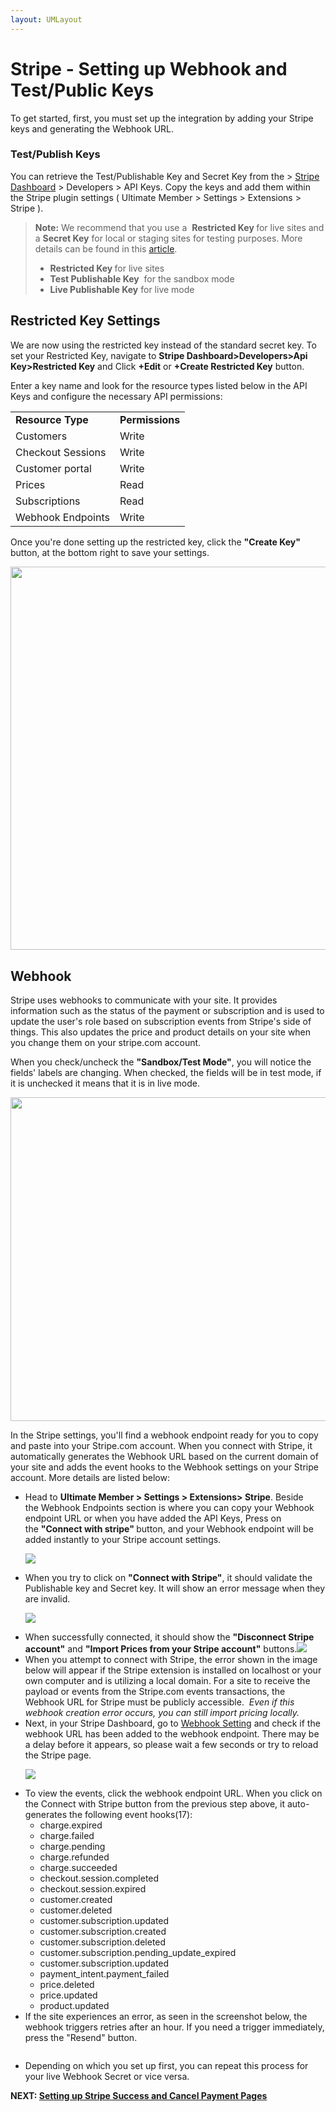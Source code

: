 ```yaml
---
layout: UMLayout
---
```

# Stripe - Setting up Webhook and Test/Public Keys
<p>
	To get started, first, you must set up the integration by adding your Stripe keys and generating the Webhook URL.</p>

### Test/Publish Keys
<p>
	You can retrieve the Test/Publishable Key and Secret Key from the 
> 
	<a href="https://dashboard.stripe.com/" target="_blank">Stripe Dashboard</a> > Developers > API Keys. Copy the keys and add them within the Stripe plugin settings ( Ultimate Member > Settings > Extensions > Stripe ).</p><blockquote>
	<strong>Note:</strong> We recommend that you use a 
	<strong>Restricted Key </strong>for live sites and a <strong>Secret Key</strong> for local or staging sites for testing purposes. More details can be found in this <a href="https://stripe.com/docs/keys#limit-access" target="_blank">article</a>.
	
<ul>
		
<li><strong>Restricted Key </strong>for live sites </li>		
<li><strong>Test Publishable Key</strong>  for the sandbox mode</li>		
<li><strong>Live Publishable Key</strong> for live mode</li>	</ul></blockquote>

## Restricted Key Settings
<p>
	We are now using the restricted key instead of the standard secret key. To set your Restricted Key, navigate to 
	<strong>Stripe Dashboard>Developers>Api Key>Restricted Key</strong> and Click <strong>+Edit</strong> or <strong>+Create Restricted Key</strong> button.</p>
<div>
	Enter a key name and look for the resource types listed below in the API Keys and configure the necessary API permissions:
</div><table>
<tbody>
<tr>
	<td>
		<strong>Resource Type</strong>
	</td>
	<td>
		<strong>Permissions</strong>
	</td>
</tr>
<tr>
	<td>
		Customers
	</td>
	<td>
		Write 
	</td>
</tr>
<tr>
	<td>
		Checkout Sessions
	</td>
	<td>
		Write 
	</td>
</tr>
<tr>
	<td>
		Customer portal
	</td>
	<td>
		Write
	</td>
</tr>
<tr>
	<td>
		Prices
	</td>
	<td>
		Read
	</td>
</tr>
<tr>
	<td>
		Subscriptions
	</td>
	<td>
		Read
	</td>
</tr>
<tr>
	<td>
		Webhook Endpoints
	</td>
	<td>
		Write
	</td>
</tr>
</tbody>
</table><div>
	<p>
		Once you're done setting up the restricted key, click the
		<strong> "Create Key" </strong>button, at the bottom right to save your settings.
	</p>
	<p>
		<img class="noBdr" src="https://s3.amazonaws.com/helpscout.net/docs/assets/561c96629033600a7a36d662/images/650a97d99446233b93527fbb/file-CTgXmhPKdu.png" style="width: 613.6px; display: block; margin: auto;" alt="">
	</p>
</div>

##  Webhook
<p>
	Stripe uses webhooks to communicate with your site. It provides information such as the status of the payment or subscription and is used to update the user's role based on subscription events from Stripe's side of things. This also updates the price and product details on your site when you change them on your stripe.com account.</p><p>
	When you check/uncheck the 
	<strong>"Sandbox/Test Mode"</strong>, you will notice the fields' labels are changing. When checked, the fields will be in test mode, if it is unchecked it means that it is in live mode.</p><p>
	<img class="noBdr" src="https://s3.amazonaws.com/helpscout.net/docs/assets/561c96629033600a7a36d662/images/649e7c9dcfd7fe604a7fe4a7/file-BeAy5kC8DH.png" style="width: 517.6px;" alt=""></p><p>
	 In the Stripe settings, you'll find a webhook endpoint ready for you to copy and paste into your Stripe.com account. When you connect with Stripe, it automatically generates the Webhook URL based on the current domain of your site and adds the event hooks to the Webhook settings on your Stripe account. More details are listed below:</p><ul>
	
<li>Head to <strong>U</strong><strong>ltimate Member > Settings > Extensions> Stripe</strong>. Beside the Webhook Endpoints section is where you can copy your Webhook endpoint URL or when you have added the API Keys, Press on the <strong>"Connect with stripe" </strong>button, and your Webhook endpoint will be added instantly to your Stripe account settings.
	
<p>
		<img class="noBdr" src="https://s3.amazonaws.com/helpscout.net/docs/assets/561c96629033600a7a36d662/images/651d3275c00c2b65208e1bc0/file-eOlKAHidzO.png">
	</p></li>	
<li>When you try to click on 
	<strong style="background-color: initial;">"Connect with Stripe"</strong>, it should validate the Publishable key and Secret key. It will show an error message when they are invalid. 
	
<p>
		<img class="noBdr" src="https://s3.amazonaws.com/helpscout.net/docs/assets/561c96629033600a7a36d662/images/651d348642d97d1c045913a2/file-1aCXRBBaU2.png">
	</p></li>
	
<li>
	<div>
		When successfully connected, it should show the
		<strong> "Disconnect Stripe account"</strong> and <strong>"Import Prices from your Stripe account"</strong> buttons.<img class="noBdr" src="https://s3.amazonaws.com/helpscout.net/docs/assets/561c96629033600a7a36d662/images/651d357905231a0b51d232e8/file-bUpDJLwy2J.png">
	</div></li>
	
<li>
	<div>
		<div>
			When you attempt to connect with Stripe, the error shown in the image below will appear if the Stripe extension is installed on localhost or your own computer and is utilizing a local domain. For a site to receive the payload or events from the Stripe.com events transactions, the Webhook URL for Stripe must be publicly accessible.
			<em> </em><em>Even if this webhook creation error occurs, you can still import pricing locally.</em><br>
			<img class="noBdr" src="https://s3.amazonaws.com/helpscout.net/docs/assets/561c96629033600a7a36d662/images/646b612637f16f5e28f5e72c/file-bPQiO1aMtK.png" alt="">
		</div></div></li>	
<li>Next, in your Stripe Dashboard, go to <a href="https://dashboard.stripe.com/webhooks" target="_blank">Webhook Setting</a> and check if the webhook URL has been added to the webhook endpoint. There may be a delay before it appears, so please wait a few seconds or try to reload the Stripe page.
	
<p>
		<img class="noBdr" src="https://s3.amazonaws.com/helpscout.net/docs/assets/561c96629033600a7a36d662/images/651d37d3dfdf44337125d6b8/file-uv47d7EVe0.png">
	</p></li>	
<li>To view the events, click the webhook endpoint URL. When you click on the Connect with Stripe button from the previous step above, it auto-generates the following event hooks(17):
	
<ul>
		
<li>charge.expired</li>		
<li>charge.failed</li>		
<li>charge.pending</li>		
<li>charge.refunded</li>		
<li>charge.succeeded</li>		
<li>checkout.session.completed</li>		
<li>checkout.session.expired</li>		
<li>customer.created</li>		
<li>customer.deleted</li>		
<li>customer.subscription.updated</li>		
<li>customer.subscription.created</li>		
<li>customer.subscription.deleted</li>		
<li>customer.subscription.pending_update_expired</li>		
<li>customer.subscription.updated</li>		
<li>payment_intent.payment_failed</li>		
<li>price.deleted</li>		
<li>price.updated</li>		
<li>product.updated</li>	</ul></li>	
<li>If the site experiences an error, as seen in the screenshot below, the webhook triggers retries after an hour. If you need a trigger immediately, press the "Resend" button.
	
<p>
		<img class="noBdr" src="https://s3.amazonaws.com/helpscout.net/docs/assets/561c96629033600a7a36d662/images/646f8dcb1335a10611d0a8c5/file-giLYcPlYl7.png" alt="">
	</p></li>	
<li>
	
<p>
		Depending on which you set up first, you can repeat this process for your live Webhook Secret or vice versa.
	</p></li></ul><p>
	<strong>NEXT: <a href="../article/1609-stripe---setting-up-stripe-success-and-cancel-payment-pages">Setting up Stripe Success and Cancel Payment Pages</a><strong></strong></strong></p>
